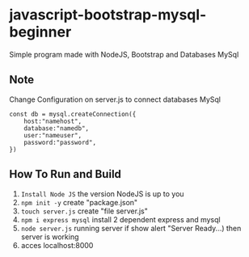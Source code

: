 # javascript-bootstrap-mysql-beginner
Simple program made with NodeJS, Bootstrap and Databases MySql


## Note
Change Configuration on server.js to connect databases MySql

```
const db = mysql.createConnection({
    host:"namehost",
    database:"namedb",
    user:"nameuser",
    password:"password",
})
```

## How To Run and Build
1. `Install Node JS`
    the version NodeJS is up to you
2. `npm init -y`
    create "package.json"
3. `touch server.js`
    create "file server.js"
4. `npm i express mysql`
    install 2 dependent express and mysql
5. `node server.js`
    running server if show alert "Server Ready...) then server is working
6. acces localhost:8000
